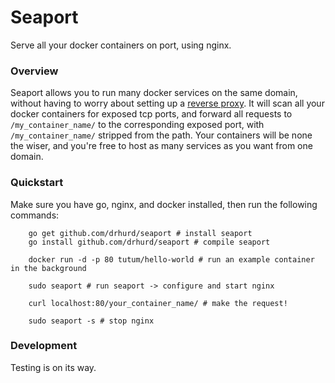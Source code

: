 # Seaport
Serve all your docker containers on port, using nginx.

### Overview
Seaport allows you to run many docker services on the same domain, without having to worry about setting up a [reverse proxy](https://www.nginx.com/resources/admin-guide/reverse-proxy/). It will scan all your docker containers for exposed tcp ports, and forward all requests to `/my_container_name/` to the corresponding exposed port, with `/my_container_name/` stripped from the path. Your containers will be none the wiser, and you're free to host as many services as you want from one domain.

### Quickstart
Make sure you have go, nginx, and docker installed, then run the following commands:
```
	go get github.com/drhurd/seaport # install seaport
	go install github.com/drhurd/seaport # compile seaport
	
	docker run -d -p 80 tutum/hello-world # run an example container in the background

	sudo seaport # run seaport -> configure and start nginx

	curl localhost:80/your_container_name/ # make the request!

	sudo seaport -s # stop nginx
```

### Development
Testing is on its way.